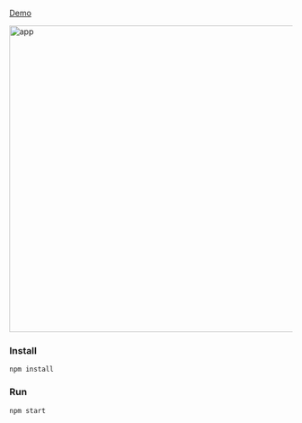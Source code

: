<a href="https://admiring-bardeen-9dd0d8.netlify.app" target="_blank">Demo</a>

<img width="545" alt="app" src="https://user-images.githubusercontent.com/6517308/113482636-d047a800-949f-11eb-8ad2-03c059511aca.png">

### Install
`npm install`

### Run
`npm start`
